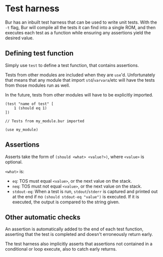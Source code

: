 # Test harness

Bur has an inbuilt test harness that can be used to write unit tests. With the
`-t` flag, Bur will compile all the tests it can find into a single ROM, and
then executes each test as a function while ensuring any assertions yield the
desired value.

## Defining test function

Simply use `test` to define a test function, that contains assertions.

Tests from other modules are included when they are `use`'d. Unfortunately that
means that any module that import `std`/`varvara`/etc will have the tests from
those modules run as well.

In the future, tests from other modules will have to be explicitly imported.

```
(test "name of test" [
    1 (should eq 1)
])
```

```
// Tests from my_module.bur imported

(use my_module)
```

## Assertions

Asserts take the form of `(should <what> <value?>)`, where `<value>` is
optional.

`<what>` is:

- `eq`: TOS must equal `<value>`, or the next value on the stack.
- `neq`: TOS must not equal `<value>`, or the next value on the stack.
- `stdout-eq`: When a test is run, `stdout`/`stderr` is captured and printed out
  at the end if no `(should stdout-eq "value")` is executed. If it is executed,
  the output is compared to the string given.

## Other automatic checks

An assertion is automatically added to the end of each test function, asserting
that the test is completed and doesn't erroneously return early.

The test harness also implicitly asserts that assertions not contained in a
conditional or loop execute, also to catch early returns.

